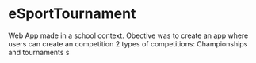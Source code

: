 # eSportTournament

Web App made in a school context.
Obective was to create an app where users can create an competition 
2 types of competitions: Championships and tournaments s
